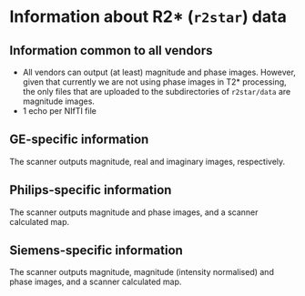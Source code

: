 # Information about R2* (`r2star`) data

## Information common to all vendors

* All vendors can output (at least) magnitude and phase images. However, given that currently we are not using phase images in T2* processing, the only files that are uploaded to the subdirectories of `r2star/data` are magnitude images.
* 1 echo per NIfTI file

## GE-specific information

The scanner outputs magnitude, real and imaginary images, respectively.

## Philips-specific information

The scanner outputs magnitude and phase images, and a scanner calculated map.

## Siemens-specific information

The scanner outputs magnitude, magnitude (intensity normalised) and phase images, and a scanner calculated map.